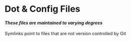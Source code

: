 <!---
   This file is part of dotfiles.
   Copyright (C) 2020-2021  Emir Turkes

   This program is free software: you can redistribute it and/or modify
   it under the terms of the GNU General Public License as published by
   the Free Software Foundation, either version 3 of the License, or
   (at your option) any later version.

   This program is distributed in the hope that it will be useful,
   but WITHOUT ANY WARRANTY; without even the implied warranty of
   MERCHANTABILITY or FITNESS FOR A PARTICULAR PURPOSE.  See the
   GNU General Public License for more details.

   You should have received a copy of the GNU General Public License
   along with this program.  If not, see <http://www.gnu.org/licenses/>.

   Emir Turkes can be contacted at emir.turkes@eturkes.com
-->

# Dot & Config Files
#### *These files are maintained to varying degrees*

Symlinks point to files that are not version controlled by Git
